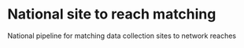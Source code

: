 # National site to reach matching

National pipeline for matching data collection sites to network reaches